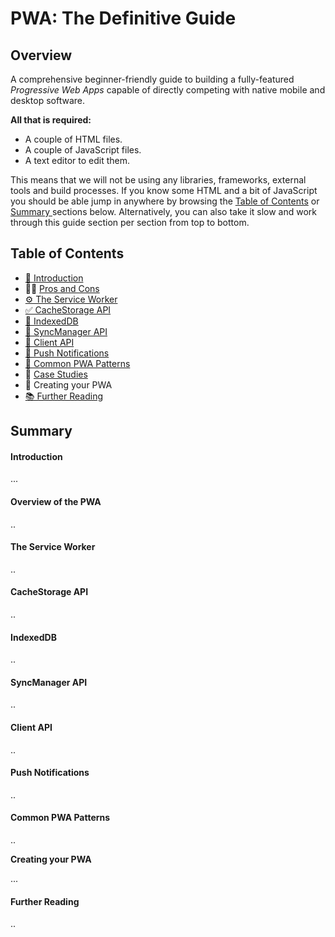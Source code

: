# PWA: The Definitive Guide

## Overview

A comprehensive beginner-friendly guide to building a fully-featured _Progressive Web Apps_ capable of directly competing with native mobile and desktop software.

**All that is required:**

* A couple of HTML files.
* A couple of JavaScript files.
* A text editor to edit them.

This means that we will not be using any libraries, frameworks, external tools and build processes. If you know some HTML and a bit of JavaScript you should be able jump in anywhere by browsing the [Table of Contents](./#table-of-contents) or [Summary ](./#summary)sections below. Alternatively, you can also take it slow and work through this guide section per section from top to bottom.

## Table of Contents

* [👋 Introduction](https://www.pwa.support/introduction)
* 🤷‍♀️ [Pros and Cons](https://www.pwa.support/overview-of-the-pwa)
* [⚙️ The Service Worker](https://www.pwa.support/the-service-worker)
* [✅ CacheStorage API](https://www.pwa.support/cachestorage-api)
* [💾 IndexedDB](https://www.pwa.support/indexeddb)
* [🔄 SyncManager API](https://www.pwa.support/syncmanager-api)
* [📡 Client API](https://www.pwa.support/client-api)
* [🔔 Push Notifications](https://www.pwa.support/push-notifications)
* [🎯 Common PWA Patterns](https://www.pwa.support/common-patterns)
* 🔎 [Case Studies](https://www.pwa.support/case-studies)
* 🐣 Creating your PWA
* [📚 Further Reading](https://www.pwa.support/further-reading)

## Summary

####  Introduction

...

#### Overview of the PWA

..

#### The Service Worker

..

#### CacheStorage API

..

#### IndexedDB

..

#### SyncManager API

..

#### Client API

..

#### Push Notifications

..

#### Common PWA Patterns

..

**Creating your PWA**

...

#### Further Reading

..

